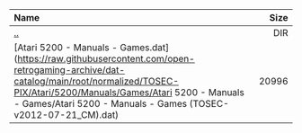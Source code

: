 |Name|Size|
|:---|---:|
|[..](../index.html)|DIR|
|[Atari 5200 - Manuals - Games.dat](https://raw.githubusercontent.com/open-retrogaming-archive/dat-catalog/main/root/normalized/TOSEC-PIX/Atari/5200/Manuals/Games/Atari 5200 - Manuals - Games/Atari 5200 - Manuals - Games (TOSEC-v2012-07-21_CM).dat)|20996|
